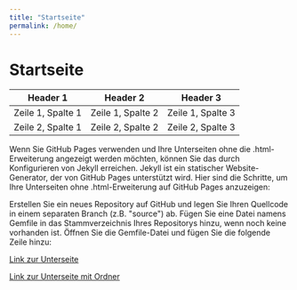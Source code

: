```yaml
---
title: "Startseite"
permalink: /home/
---
```


# Startseite

| Header 1 | Header 2 | Header 3 |
| -------- | -------- | -------- |
| Zeile 1, Spalte 1 | Zeile 1, Spalte 2 | Zeile 1, Spalte 3 |
| Zeile 2, Spalte 1 | Zeile 2, Spalte 2 | Zeile 2, Spalte 3 |

Wenn Sie GitHub Pages verwenden und Ihre Unterseiten ohne die .html-Erweiterung angezeigt werden möchten, können Sie das durch Konfigurieren von Jekyll erreichen. Jekyll ist ein statischer Website-Generator, der von GitHub Pages unterstützt wird. Hier sind die Schritte, um Ihre Unterseiten ohne .html-Erweiterung auf GitHub Pages anzuzeigen:

Erstellen Sie ein neues Repository auf GitHub und legen Sie Ihren Quellcode in einem separaten Branch (z.B. "source") ab.
Fügen Sie eine Datei namens Gemfile in das Stammverzeichnis Ihres Repositorys hinzu, wenn noch keine vorhanden ist.
Öffnen Sie die Gemfile-Datei und fügen Sie die folgende Zeile hinzu:

[Link zur Unterseite](unterseite)

[Link zur Unterseite mit Ordner](_posts/unterseite)
